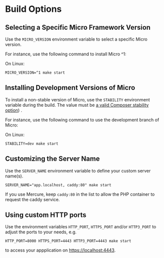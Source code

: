 # Build Options

## Selecting a Specific Micro Framework Version

Use the `MICRO_VERSION` environment variable to select a specific Micro version.

For instance, use the following command to install Micro ^1:

On Linux:

    MICRO_VERSION=^1 make start

## Installing Development Versions of Micro

To install a non-stable version of Micro, use the `STABILITY` environment variable during the build.
The value must be [a valid Composer stability option](https://getcomposer.org/doc/04-schema.md#minimum-stability)) .

For instance, use the following command to use the development branch of Micro:

On Linux:

    STABILITY=dev make start
  

## Customizing the Server Name

Use the `SERVER_NAME` environment variable to define your custom server name(s).

    SERVER_NAME="app.localhost, caddy:80" make start

If you use Mercure, keep `caddy:80` in the list to allow the PHP container to request the caddy service.

## Using custom HTTP ports

Use the environment variables `HTTP_PORT`, `HTTPS_PORT` and/or `HTTP3_PORT` to adjust the ports to your needs, e.g.

    HTTP_PORT=8000 HTTPS_PORT=4443 HTTP3_PORT=4443 make start

to access your appplication on [https://localhost:4443](https://localhost:4443).


